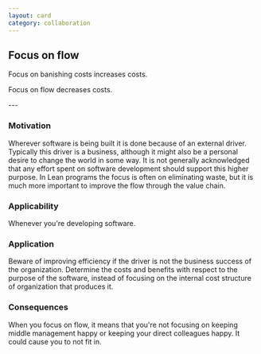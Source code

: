 ```yaml
---
layout: card
category: collaboration
---
```

Focus on flow
---
<p>Focus on banishing costs increases costs.</p>
<p>Focus on flow decreases costs.</p>
---

### Motivation

Wherever software is being built it is done because of an external driver. Typically this driver is a business, although it might also be a personal desire to change the world in some way. It is not generally acknowledged that any effort spent on software development should support this higher purpose. In Lean programs the focus is often on eliminating waste, but it is much more important to improve the flow through the value chain.

### Applicability

Whenever you're developing software.

### Application

Beware of improving efficiency if the driver is not the business success of the organization. Determine the costs and benefits with respect to the purpose of the software, instead of focusing on the internal cost structure of organization that produces it.

### Consequences

When you focus on flow, it means that you're not focusing on keeping middle management happy or keeping your direct colleagues happy. It could cause you to not fit in.


